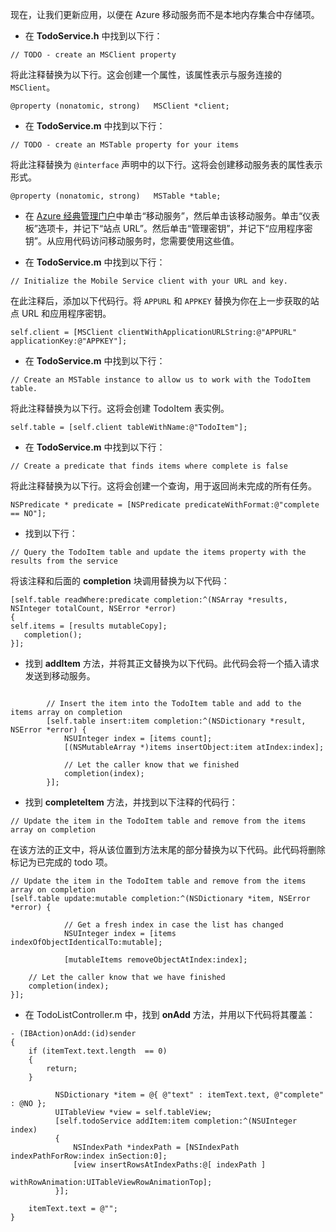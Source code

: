 
现在，让我们更新应用，以便在 Azure 移动服务而不是本地内存集合中存储项。

* 在 **TodoService.h** 中找到以下行：

```
// TODO - create an MSClient property
```

将此注释替换为以下行。这会创建一个属性，该属性表示与服务连接的 `MSClient`。

```
@property (nonatomic, strong)   MSClient *client;
```


* 在 **TodoService.m** 中找到以下行：

```
// TODO - create an MSTable property for your items
```

将此注释替换为 `@interface` 声明中的以下行。这将会创建移动服务表的属性表示形式。

```
@property (nonatomic, strong)   MSTable *table;
```


* 在 [Azure 经典管理门户](https://manage.windowsazure.cn/)中单击“移动服务”，然后单击该移动服务。单击“仪表板”选项卡，并记下“站点 URL”。然后单击“管理密钥”，并记下“应用程序密钥”。从应用代码访问移动服务时，您需要使用这些值。


* 在 **TodoService.m** 中找到以下行：

```
// Initialize the Mobile Service client with your URL and key.
```

在此注释后，添加以下代码行。将 `APPURL` 和 `APPKEY` 替换为你在上一步获取的站点 URL 和应用程序密钥。

```
self.client = [MSClient clientWithApplicationURLString:@"APPURL" applicationKey:@"APPKEY"];
```


* 在 **TodoService.m** 中找到以下行：

```
// Create an MSTable instance to allow us to work with the TodoItem table.
```

将此注释替换为以下行。这将会创建 TodoItem 表实例。

```
self.table = [self.client tableWithName:@"TodoItem"];
```


* 在 **TodoService.m** 中找到以下行：

```
// Create a predicate that finds items where complete is false
```

将此注释替换为以下行。这将会创建一个查询，用于返回尚未完成的所有任务。

```
NSPredicate * predicate = [NSPredicate predicateWithFormat:@"complete == NO"];
```


* 找到以下行：

```
// Query the TodoItem table and update the items property with the results from the service
```

将该注释和后面的 **completion** 块调用替换为以下代码：

```
[self.table readWhere:predicate completion:^(NSArray *results, NSInteger totalCount, NSError *error)
{
self.items = [results mutableCopy];
   completion();
}];
```


* 找到 **addItem** 方法，并将其正文替换为以下代码。此代码会将一个插入请求发送到移动服务。

```

        // Insert the item into the TodoItem table and add to the items array on completion
        [self.table insert:item completion:^(NSDictionary *result, NSError *error) {
            NSUInteger index = [items count];
            [(NSMutableArray *)items insertObject:item atIndex:index];

            // Let the caller know that we finished
            completion(index);
        }];
```


* 找到 **completeItem** 方法，并找到以下注释的代码行：

```
// Update the item in the TodoItem table and remove from the items array on completion
```

在该方法的正文中，将从该位置到方法末尾的部分替换为以下代码。此代码将删除标记为已完成的 todo 项。

```
// Update the item in the TodoItem table and remove from the items array on completion
[self.table update:mutable completion:^(NSDictionary *item, NSError *error) {

            // Get a fresh index in case the list has changed
            NSUInteger index = [items indexOfObjectIdenticalTo:mutable];

            [mutableItems removeObjectAtIndex:index];

    // Let the caller know that we have finished
    completion(index);
}];
```


* 在 TodoListController.m 中，找到 **onAdd** 方法，并用以下代码将其覆盖：

```
- (IBAction)onAdd:(id)sender
{
    if (itemText.text.length  == 0)
    {
        return;
    }

          NSDictionary *item = @{ @"text" : itemText.text, @"complete" : @NO };
          UITableView *view = self.tableView;
          [self.todoService addItem:item completion:^(NSUInteger index)
          {
              NSIndexPath *indexPath = [NSIndexPath indexPathForRow:index inSection:0];
              [view insertRowsAtIndexPaths:@[ indexPath ]
                          withRowAnimation:UITableViewRowAnimationTop];
          }];

    itemText.text = @"";
}
```

<!---HONumber=Mooncake_0118_2016-->
